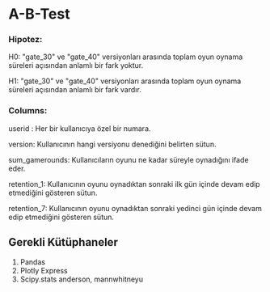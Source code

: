 # A-B-Test
### Hipotez:

H0: "gate_30" ve "gate_40" versiyonları arasında toplam oyun oynama süreleri açısından anlamlı bir fark yoktur.

H1: "gate_30" ve "gate_40" versiyonları arasında toplam oyun oynama süreleri açısından anlamlı bir fark vardır.

### Columns:

userid : Her bir kullanıcıya özel bir numara.

version: Kullanıcının hangi versiyonu denediğini belirten sütun.

sum_gamerounds: Kullanıcıların oyunu ne kadar süreyle oynadığını ifade eder.

retention_1: Kullanıcının oyunu oynadıktan sonraki ilk gün içinde devam edip etmediğini gösteren sütun.

retention_7: Kullanıcının oyunu oynadıktan sonraki yedinci gün içinde devam edip etmediğini gösteren sütun. 

## Gerekli Kütüphaneler
1. Pandas
2. Plotly Express
3. Scipy.stats anderson, mannwhitneyu

